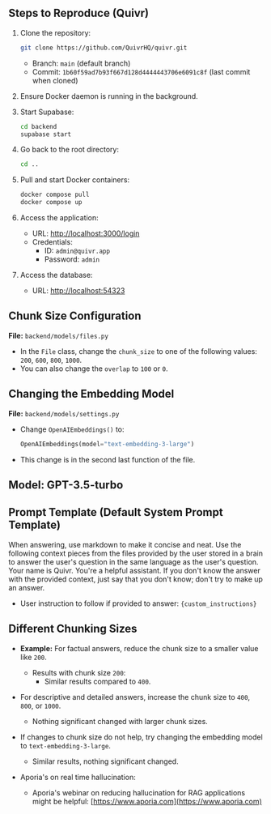 ## Steps to Reproduce (Quivr)

1. Clone the repository:
    ```sh
    git clone https://github.com/QuivrHQ/quivr.git
    ```
   - Branch: `main` (default branch)
   - Commit: `1b60f59ad7b93f667d128d4444443706e6091c8f` (last commit when cloned)

2. Ensure Docker daemon is running in the background.

3. Start Supabase:
    ```sh
    cd backend
    supabase start
    ```

4. Go back to the root directory:
    ```sh
    cd ..
    ```

5. Pull and start Docker containers:
    ```sh
    docker compose pull
    docker compose up
    ```

6. Access the application:
    - URL: [http://localhost:3000/login](http://localhost:3000/login)
    - Credentials: 
      - ID: `admin@quivr.app`
      - Password: `admin`

7. Access the database:
    - URL: [http://localhost:54323](http://localhost:54323)

## Chunk Size Configuration

**File:** `backend/models/files.py`

- In the `File` class, change the `chunk_size` to one of the following values: `200`, `600`, `800`, `1000`.
- You can also change the `overlap` to `100` or `0`.

## Changing the Embedding Model

**File:** `backend/models/settings.py`

- Change `OpenAIEmbeddings()` to:
    ```python
    OpenAIEmbeddings(model="text-embedding-3-large")
    ```
- This change is in the second last function of the file.

## Model: GPT-3.5-turbo

## Prompt Template (Default System Prompt Template)

When answering, use markdown to make it concise and neat. Use the following context pieces from the files provided by the user stored in a brain to answer the user's question in the same language as the user's question. Your name is Quivr. You're a helpful assistant. If you don't know the answer with the provided context, just say that you don't know; don't try to make up an answer.

- User instruction to follow if provided to answer: `{custom_instructions}`

## Different Chunking Sizes

- **Example:** For factual answers, reduce the chunk size to a smaller value like `200`.
  - Results with chunk size `200`:
    - Similar results compared to `400`.

- For descriptive and detailed answers, increase the chunk size to `400`, `800`, or `1000`.
  - Nothing significant changed with larger chunk sizes.

- If changes to chunk size do not help, try changing the embedding model to `text-embedding-3-large`.
  - Similar results, nothing significant changed.

- Aporia's on real time hallucination:
  - Aporia's webinar on reducing hallucination for RAG applications might be helpful: [https://www.aporia.com](https://www.aporia.com)
